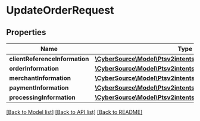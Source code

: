 # UpdateOrderRequest

## Properties
Name | Type | Description | Notes
------------ | ------------- | ------------- | -------------
**clientReferenceInformation** | [**\CyberSource\Model\Ptsv2intentsClientReferenceInformation**](Ptsv2intentsClientReferenceInformation.md) |  | [optional] 
**orderInformation** | [**\CyberSource\Model\Ptsv2intentsidOrderInformation**](Ptsv2intentsidOrderInformation.md) |  | [optional] 
**merchantInformation** | [**\CyberSource\Model\Ptsv2intentsidMerchantInformation**](Ptsv2intentsidMerchantInformation.md) |  | [optional] 
**paymentInformation** | [**\CyberSource\Model\Ptsv2intentsPaymentInformation**](Ptsv2intentsPaymentInformation.md) |  | [optional] 
**processingInformation** | [**\CyberSource\Model\Ptsv2intentsidProcessingInformation**](Ptsv2intentsidProcessingInformation.md) |  | [optional] 

[[Back to Model list]](../README.md#documentation-for-models) [[Back to API list]](../README.md#documentation-for-api-endpoints) [[Back to README]](../README.md)


